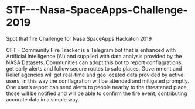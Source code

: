 # STF---Nasa-SpaceApps-Challenge-2019
Spot that fire Challenge for Nasa SpaceApps Hackaton 2019

CFT - Community Fire Tracker is a Telegram bot that is enhanced with Artificial Intelligence (AI) and supplied with data analysis provided by the NASA Datasets. Communities can adopt this bot to report conflagrations, get early alerts and follow secure routes to safe places.
Government and Relief agencies will get real-time and geo located data provided by active users, in this way the conflagration will be attended and mitigated promptly. 
One user’s report can send  alerts to people nearby to the threatened place, those will be notified and will be able to confirm the fire event, contributing accurate data in a simple way.
